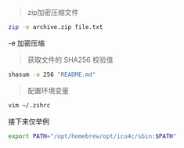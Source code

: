 > zip加密压缩文件
```bash
zip -e archive.zip file.txt
```
-e 加密压缩

> 获取文件的 SHA256 校验值

```bash
shasum -a 256 "README.md"
```

> 配置环境变量

```bash
vim ~/.zshrc
```

接下来仅举例

```bash
export PATH="/opt/homebrew/opt/icu4c/sbin:$PATH"
```
